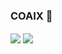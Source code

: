 ### COAIX 👋

<!--
**COAIX/COAIX** is a ✨ _special_ ✨ repository because its `README.md` (this file) appears on your GitHub profile.

Here are some ideas to get you started:

- 🔭 I’m currently working on ...
- 🌱 I’m currently learning ...
- 👯 I’m looking to collaborate on ...
- 🤔 I’m looking for help with ...
- 💬 Ask me about ...
- 📫 How to reach me: ...
- 😄 Pronouns: ...
- ⚡ Fun fact: ...
-->

<img align="center" src="https://github-readme-stats.vercel.app/api?username=coaix&theme=tokyonight&show_icons=true"/>

<img align="center" src="https://github-readme-stats.vercel.app/api?username=coaix&theme=tokyonight&show_icons=true"/>
